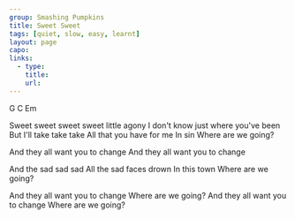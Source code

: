 ```yaml
---
group: Smashing Pumpkins
title: Sweet Sweet
tags: [quiet, slow, easy, learnt]
layout: page
capo: 
links: 
  - type: 
    title: 
    url: 
---
```



G   C   Em

Sweet sweet sweet sweet little agony
I don't know just where you've been
But I'll take take take
All that you have for me
In sin
Where are we going?

And they all want you to change
And they all want you to change

And the sad sad sad
All the sad faces drown
In this town
Where are we going?

And they all want you to change
Where are we going?
And they all want you to change
Where are we going?

